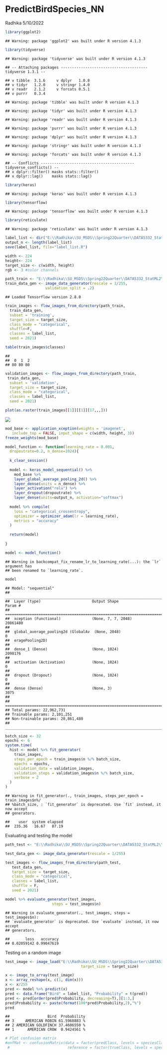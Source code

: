 PredictBirdSpecies_NN
================
Radhika
5/10/2022

``` r
library(ggplot2)
```

    ## Warning: package 'ggplot2' was built under R version 4.1.3

``` r
library(tidyverse)
```

    ## Warning: package 'tidyverse' was built under R version 4.1.3

    ## -- Attaching packages --------------------------------------- tidyverse 1.3.1 --

    ## v tibble  3.1.6     v dplyr   1.0.8
    ## v tidyr   1.2.0     v stringr 1.4.0
    ## v readr   2.1.2     v forcats 0.5.1
    ## v purrr   0.3.4

    ## Warning: package 'tibble' was built under R version 4.1.3

    ## Warning: package 'tidyr' was built under R version 4.1.3

    ## Warning: package 'readr' was built under R version 4.1.3

    ## Warning: package 'purrr' was built under R version 4.1.3

    ## Warning: package 'dplyr' was built under R version 4.1.3

    ## Warning: package 'stringr' was built under R version 4.1.3

    ## Warning: package 'forcats' was built under R version 4.1.3

    ## -- Conflicts ------------------------------------------ tidyverse_conflicts() --
    ## x dplyr::filter() masks stats::filter()
    ## x dplyr::lag()    masks stats::lag()

``` r
library(keras)
```

    ## Warning: package 'keras' was built under R version 4.1.3

``` r
library(tensorflow)
```

    ## Warning: package 'tensorflow' was built under R version 4.1.3

``` r
library(reticulate)
```

    ## Warning: package 'reticulate' was built under R version 4.1.3

``` r
label_list <- dir("E:\\Radhika\\SU_MSDS\\Spring22Quarter\\DATA5332_StatML2\\DATA5322_Assignments\\DATA_5332_HW3\\train_small3")
output_n <- length(label_list)
save(label_list, file="label_list.R")
```

``` r
width <- 224
height<- 224
target_size <- c(width, height)
rgb <- 3 #color channels
```

``` r
path_train <- "E:\\Radhika\\SU_MSDS\\Spring22Quarter\\DATA5332_StatML2\\DATA5322_Assignments\\DATA_5332_HW3\\train_small3\\"
train_data_gen <- image_data_generator(rescale = 1/255, 
                  validation_split = .2)
```

    ## Loaded Tensorflow version 2.8.0

``` r
train_images <- flow_images_from_directory(path_train,
  train_data_gen,
  subset = 'training',
  target_size = target_size,
  class_mode = "categorical",
  shuffle=F,
  classes = label_list,
  seed = 2021)
```

``` r
table(train_images$classes)
```

    ## 
    ##  0  1  2 
    ## 80 80 80

``` r
validation_images <- flow_images_from_directory(path_train,
 train_data_gen, 
  subset = 'validation',
  target_size = target_size,
  class_mode = "categorical",
  classes = label_list,
  seed = 2021)
```

``` r
plot(as.raster(train_images[[1]][[1]][17,,,]))
```

![](PredictBirdSpecies_NN_files/figure-gfm/unnamed-chunk-8-1.png)<!-- -->

``` r
mod_base <- application_xception(weights = 'imagenet', 
   include_top = FALSE, input_shape = c(width, height, 3))
freeze_weights(mod_base) 
```

``` r
model_function <- function(learning_rate = 0.001, 
  dropoutrate=0.2, n_dense=1024){
  
  k_clear_session()
  
  model <- keras_model_sequential() %>%
    mod_base %>% 
    layer_global_average_pooling_2d() %>% 
    layer_dense(units = n_dense) %>%
    layer_activation("relu") %>%
    layer_dropout(dropoutrate) %>%
    layer_dense(units=output_n, activation="softmax")
  
  model %>% compile(
    loss = "categorical_crossentropy",
    optimizer = optimizer_adam(lr = learning_rate),
    metrics = "accuracy"
  )
  
  return(model)
  
}
```

``` r
model <- model_function()
```

    ## Warning in backcompat_fix_rename_lr_to_learning_rate(...): the `lr` argument has
    ## been renamed to `learning_rate`.

``` r
model
```

    ## Model: "sequential"
    ## ________________________________________________________________________________
    ##  Layer (type)                       Output Shape                    Param #     
    ## ================================================================================
    ##  xception (Functional)              (None, 7, 7, 2048)              20861480    
    ##                                                                                 
    ##  global_average_pooling2d (GlobalAv  (None, 2048)                   0           
    ##  eragePooling2D)                                                                
    ##                                                                                 
    ##  dense_1 (Dense)                    (None, 1024)                    2098176     
    ##                                                                                 
    ##  activation (Activation)            (None, 1024)                    0           
    ##                                                                                 
    ##  dropout (Dropout)                  (None, 1024)                    0           
    ##                                                                                 
    ##  dense (Dense)                      (None, 3)                       3075        
    ##                                                                                 
    ## ================================================================================
    ## Total params: 22,962,731
    ## Trainable params: 2,101,251
    ## Non-trainable params: 20,861,480
    ## ________________________________________________________________________________

``` r
batch_size <- 32
epochs <- 6
system.time(
  hist <- model %>% fit_generator(
    train_images,
    steps_per_epoch = train_images$n %/% batch_size, 
    epochs = epochs, 
    validation_data = validation_images,
    validation_steps = validation_images$n %/% batch_size,
    verbose = 2
  )
)
```

    ## Warning in fit_generator(., train_images, steps_per_epoch = train_images$n%/
    ## %batch_size, : `fit_generator` is deprecated. Use `fit` instead, it now accept
    ## generators.

    ##    user  system elapsed 
    ##  235.36   16.67   87.19

Evaluating and testing the model

``` r
path_test <- "E:\\Radhika\\SU_MSDS\\Spring22Quarter\\DATA5332_StatML2\\DATA5322_Assignments\\DATA_5332_HW3\\test_small3\\"

test_data_gen <- image_data_generator(rescale = 1/255)

test_images <- flow_images_from_directory(path_test,
   test_data_gen,
   target_size = target_size,
   class_mode = "categorical",
   classes = label_list,
   shuffle = F,
   seed = 2021)

model %>% evaluate_generator(test_images, 
                     steps = test_images$n)
```

    ## Warning in evaluate_generator(., test_images, steps = test_images$n):
    ## `evaluate_generator` is deprecated. Use `evaluate` instead, it now accept
    ## generators.

    ##       loss   accuracy 
    ## 0.02059142 0.99047619

Testing on a random image

``` r
test_image <- image_load("E:\\Radhika\\SU_MSDS\\Spring22Quarter\\DATA5332_StatML2\\DATA5322_Assignments\\DATA_5332_HW3\\barn_swallow_test.jpg",
                                  target_size = target_size)

x <- image_to_array(test_image)
x <- array_reshape(x, c(1, dim(x)))
x <- x/255
pred <- model %>% predict(x)
pred <- data.frame("Bird" = label_list, "Probability" = t(pred))
pred <- pred[order(pred$Probability, decreasing=T),][1:3,]
pred$Probability <- paste(format(100*pred$Probability,2),"%")
pred
```

    ##                 Bird  Probability
    ## 3     AMERICAN ROBIN 61.5968883 %
    ## 2 AMERICAN GOLDFINCH 37.4606550 %
    ## 1      AMERICAN CROW  0.9424561 %

``` r
# Plot confusion matrix
#onfMat <- confusionMatrix(data = factor(predClass, levels = speciesClass),
 #                          reference = factor(trueClass, levels = speciesClass))
```
